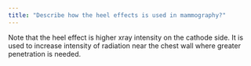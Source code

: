 ```yaml
---
title: "Describe how the heel effects is used in mammography?"
---
```

Note that the heel effect is higher xray intensity on the cathode side. It is used to increase intensity of radiation near the chest wall where greater penetration is needed.

